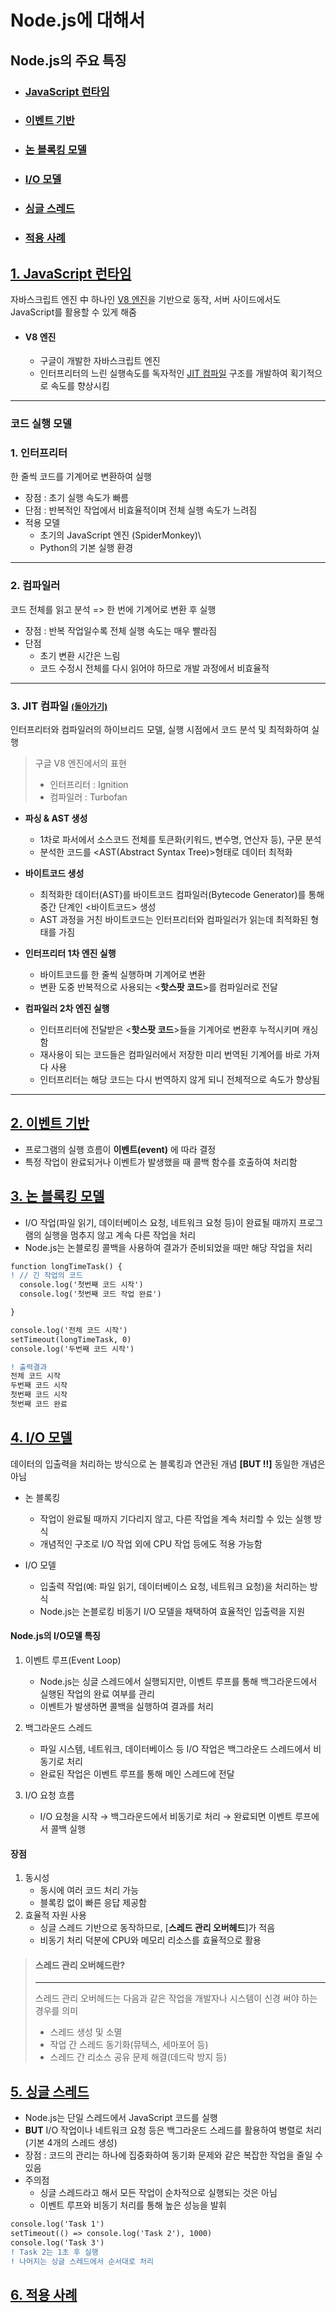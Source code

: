 # Node.js에 대해서

## Node.js의 주요 특징

-  ### [JavaScript 런타임](#1-javascript-런타임)
-  ### [이벤트 기반](#2-이벤트-기반)
-  ### [논 블록킹 모델](#3-논-블록킹-모델)
-  ### [I/O 모델](#4-io-모델)
-  ### [싱글 스레드](#5-싱글-스레드)
-  ### [적용 사례](#6-적용-사례)

## [1. JavaScript 런타임](#nodejs의-주요-특징)

자바스크립트 엔진 中 하나인 [V8 엔진](#v8-엔진)을 기반으로 동작, 서버 사이드에서도 JavaScript를 활용할 수 있게 해줌

-  #### **V8 엔진**

   -  구글이 개발한 자바스크립트 엔진
   -  인터프리터의 느린 실행속도를 독자적인 [JIT 컴파일](#3-jit-컴파일-돌아가기) 구조를 개발하여 획기적으로 속도를 향상시킴

---

### 코드 실행 모델

### 1. **인터프리터**

한 줄씩 코드를 기계어로 변환하여 실행

-  장점 : 초기 실행 속도가 빠름
-  단점 : 반복적인 작업에서 비효율적이며 전체 실행 속도가 느려짐
-  적용 모델
   -  초기의 JavaScript 엔진 (SpiderMonkey)\
   -  Python의 기본 실행 환경

---

### 2. **컴파일러**

코드 전체를 읽고 분석 => 한 번에 기계어로 변환 후 실행

-  장점 : 반복 작업일수록 전체 실행 속도는 매우 빨라짐
-  단점
   -  초기 변환 시간은 느림
   -  코드 수정시 전체를 다시 읽어야 하므로 개발 과정에서 비효율적

---

### 3. **JIT 컴파일** [<span style="font-size:0.8em;">(돌아가기)</span>](#1-javascript-런타임)

인터프리터와 컴파일러의 하이브리드 모델, 실행 시점에서 코드 분석 및 최적화하여 실행

> 구글 V8 엔진에서의 표현
>
> -  인터프리터 : Ignition
> -  컴파일러 : Turbofan

-  **파싱 & AST 생성**

   -  1차로 파서에서 소스코드 전체를 토큰화(키워드, 변수명, 연산자 등), 구문 분석
   -  분석한 코드를 <AST(Abstract Syntax Tree)>형태로 데이터 최적화

-  **바이트코드 생성**

   -  최적화한 데이터(AST)를 바이트코드 컴파일러(Bytecode Generator)를 통해 중간 단계인 \<바이트코드> 생성
   -  AST 과정을 거친 바이트코드는 인터프리터와 컴파일러가 읽는데 최적화된 형태를 가짐

-  **인터프리터 1차 엔진 실행**

   -  바이트코드를 한 줄씩 실행하며 기계어로 변환
   -  변환 도중 반복적으로 사용되는 <**핫스팟 코드**>를 컴파일러로 전달

*  **컴파일러 2차 엔진 실행**

   -  인터프리터에 전달받은 <**핫스팟 코드**>들을 기계어로 변환후 누적시키며 캐싱함
   -  재사용이 되는 코드들은 컴파일러에서 저장한 미리 번역된 기계어를 바로 가져다 사용
   -  인터프리터는 해당 코드는 다시 번역하지 않게 되니 전체적으로 속도가 향상됨

---

## [2. 이벤트 기반](#nodejs의-주요-특징)

-  프로그램의 실행 흐름이 **이벤트(event)** 에 따라 결정
-  특정 작업이 완료되거나 이벤트가 발생했을 때 콜백 함수를 호출하여 처리함

## [3. 논 블록킹 모델](#nodejs의-주요-특징)

-  I/O 작업(파일 읽기, 데이터베이스 요청, 네트워크 요청 등)이 완료될 때까지 프로그램의 실행을 멈추지 않고 계속 다른 작업을 처리
-  Node.js는 논블로킹 콜백을 사용하여 결과가 준비되었을 때만 해당 작업을 처리

```diff
function longTimeTask() {
! // 긴 작업의 코드
  console.log('첫번째 코드 시작')
  console.log('첫번째 코드 작업 완료')

}

console.log('전체 코드 시작')
setTimeout(longTimeTask, 0)
console.log('두번째 코드 시작')

! 출력결과
전체 코드 시작
두번째 코드 시작
첫번째 코드 시작
첫번째 코드 완료
```

## [4. I/O 모델](#nodejs의-주요-특징)

데이터의 입출력을 처리하는 방식으로 논 블록킹과 연관된 개념 **[BUT !!]** 동일한 개념은 아님

-  논 블록킹

   -  작업이 완료될 때까지 기다리지 않고, 다른 작업을 계속 처리할 수 있는 실행 방식
   -  개념적인 구조로 I/O 작업 외에 CPU 작업 등에도 적용 가능함

-  I/O 모델

   -  입출력 작업(예: 파일 읽기, 데이터베이스 요청, 네트워크 요청)을 처리하는 방식
   -  Node.js는 논블로킹 비동기 I/O 모델을 채택하여 효율적인 입출력을 지원

#### Node.js의 I/O모델 특징

1. 이벤트 루프(Event Loop)

   -  Node.js는 싱글 스레드에서 실행되지만, 이벤트 루프를 통해 백그라운드에서 실행된 작업의 완료 여부를 관리
   -  이벤트가 발생하면 콜백을 실행하여 결과를 처리

2. 백그라운드 스레드

   -  파일 시스템, 네트워크, 데이터베이스 등 I/O 작업은 백그라운드 스레드에서 비동기로 처리
   -  완료된 작업은 이벤트 루프를 통해 메인 스레드에 전달

3. I/O 요청 흐름
   -  I/O 요청을 시작 → 백그라운드에서 비동기로 처리 → 완료되면 이벤트 루프에서 콜백 실행

#### 장점

1. 동시성
   -  동시에 여러 코드 처리 가능
   -  블록킹 없이 빠른 응답 제공함
2. 효율적 자원 사용
   -  싱글 스레드 기반으로 동작하므로, [**스레드 관리 오버헤드**]가 적음
   -  비동기 처리 덕분에 CPU와 메모리 리소스를 효율적으로 활용

> #### 스레드 관리 오버헤드란?
>
> ---
>
> 스레드 관리 오버헤드는 다음과 같은 작업을 개발자나 시스템이 신경 써야 하는 경우를 의미
>
> -  스레드 생성 및 소멸
> -  작업 간 스레드 동기화(뮤텍스, 세마포어 등)
> -  스레드 간 리소스 공유 문제 해결(데드락 방지 등)

## [5. 싱글 스레드](#nodejs의-주요-특징)

-  Node.js는 단일 스레드에서 JavaScript 코드를 실행
-  **BUT** I/O 작업이나 네트워크 요청 등은 백그라운드 스레드를 활용하여 병렬로 처리 (기본 4개의 스레드 생성)
-  장점 : 코드의 관리는 하나에 집중화하여 동기화 문제와 같은 복잡한 작업을 줄일 수 있음
-  주의점
   -  싱글 스레드라고 해서 모든 작업이 순차적으로 실행되는 것은 아님
   -  이벤트 루프와 비동기 처리를 통해 높은 성능을 발휘

```diff
console.log('Task 1')
setTimeout(() => console.log('Task 2'), 1000)
console.log('Task 3')
! Task 2는 1초 후 실행
! 나머지는 싱글 스레드에서 순서대로 처리
```

## [6. 적용 사례](#nodejs의-주요-특징)
